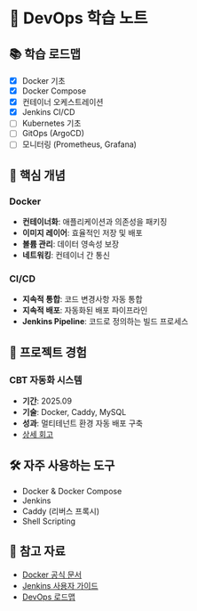 # 🚀 DevOps 학습 노트

## 📚 학습 로드맵
- [x] Docker 기초
- [x] Docker Compose
- [x] 컨테이너 오케스트레이션
- [x] Jenkins CI/CD
- [ ] Kubernetes 기초
- [ ] GitOps (ArgoCD)
- [ ] 모니터링 (Prometheus, Grafana)

## 🎯 핵심 개념

### Docker
- **컨테이너화**: 애플리케이션과 의존성을 패키징
- **이미지 레이어**: 효율적인 저장 및 배포
- **볼륨 관리**: 데이터 영속성 보장
- **네트워킹**: 컨테이너 간 통신

### CI/CD
- **지속적 통합**: 코드 변경사항 자동 통합
- **지속적 배포**: 자동화된 배포 파이프라인
- **Jenkins Pipeline**: 코드로 정의하는 빌드 프로세스

## 📂 프로젝트 경험

### CBT 자동화 시스템
- **기간**: 2025.09
- **기술**: Docker, Caddy, MySQL
- **성과**: 멀티테넌트 환경 자동 배포 구축
- [상세 회고](./Docker/2025-09-17_CBT환경_자동배포_시스템_구축_회고.md)

## 🛠 자주 사용하는 도구
- Docker & Docker Compose
- Jenkins
- Caddy (리버스 프록시)
- Shell Scripting

## 📖 참고 자료
- [Docker 공식 문서](https://docs.docker.com)
- [Jenkins 사용자 가이드](https://www.jenkins.io/doc/)
- [DevOps 로드맵](https://roadmap.sh/devops)